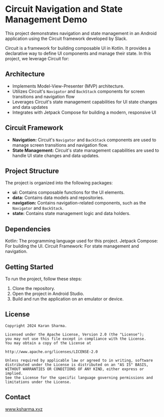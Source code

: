 # Circuit Navigation and State Management Demo

This project demonstrates navigation and state management in an Android application using the
Circuit framework developed by Slack.

Circuit is a framework for building composable UI in Kotlin. It provides a declarative way to define
UI components and manage their state. In this project, we leverage Circuit for:

## Architecture

- Implements Model-View-Presenter (MVP) architecture.
- Utilizes Circuit's `Navigator` and `BackStack` components for screen transitions and navigation
  flow
- Leverages Circuit's state management capabilities for UI state changes and data updates
- Integrates with Jetpack Compose for building a modern, responsive UI

## Circuit Framework

- **Navigation:** Circuit's `Navigator` and `BackStack` components are used to manage screen
  transitions and navigation flow.
- **State Management:** Circuit's state management capabilities are used to handle UI state changes
  and data updates.

## Project Structure

The project is organized into the following packages:

- **ui:** Contains composable functions for the UI elements.
- **data:** Contains data models and repositories.
- **navigation:** Contains navigation-related components, such as the `Navigator` and `BackStack`.
- **state:** Contains state management logic and data holders.

## Dependencies

Kotlin: The programming language used for this project.
Jetpack Compose: For building the UI.
Circuit Framework: For state management and navigation.

## Getting Started

To run the project, follow these steps:

1. Clone the repository.
2. Open the project in Android Studio.
3. Build and run the application on an emulator or device.

## License

```
Copyright 2024 Karan Sharma.

Licensed under the Apache License, Version 2.0 (the "License");
you may not use this file except in compliance with the License.
You may obtain a copy of the License at

http://www.apache.org/licenses/LICENSE-2.0

Unless required by applicable law or agreed to in writing, software
distributed under the License is distributed on an "AS IS" BASIS,
WITHOUT WARRANTIES OR CONDITIONS OF ANY KIND, either express or implied.
See the License for the specific language governing permissions and
limitations under the License.
```

## Contact
www.ksharma.xyz
